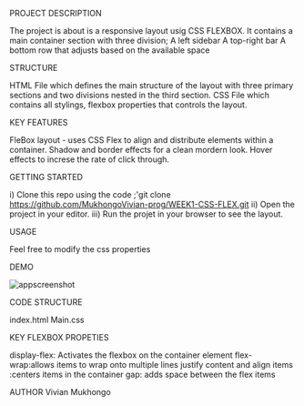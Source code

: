 PROJECT DESCRIPTION

The project is about is a responsive layout usig CSS FLEXBOX. It contains a main container section with three division;
        A left sidebar
        A top-right bar
        A bottom row that adjusts based on the available space

STRUCTURE

HTML File which defines the main structure of the layout with three primary sections and two  divisions nested in the third section.
CSS File which contains all stylings, flexbox properties that controls the layout.

KEY FEATURES

FleBox layout - uses CSS Flex to align and distribute elements within a container.
Shadow and border effects for a clean mordern look.
Hover effects to increse the rate of click through.

GETTING STARTED

i) Clone this repo using the code ;'git clone https://github.com/MukhongoVivian-prog/WEEK1-CSS-FLEX.git
ii) Open the project in your editor.
iii) Run the projet in your browser to see the layout.

USAGE

Feel free to modify the css properties

DEMO

![appscreenshot](https://github.com/user-attachments/assets/af5e4774-a0ea-4b48-baf6-857ea97fa877)

CODE STRUCTURE

index.html
Main.css

KEY FLEXBOX PROPETIES

display-flex: Activates the flexbox on the container element
flex-wrap:allows items to wrap onto multiple lines
justify content and align items :centers items in the container
gap: adds space between the flex items


AUTHOR
Vivian Mukhongo

